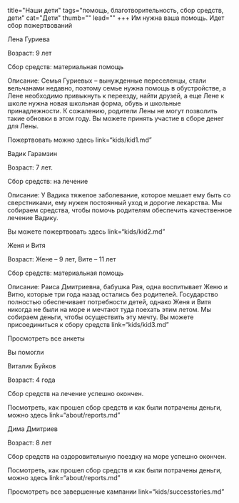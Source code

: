 title="Наши дети" tags="помощь, благотворительность, сбор средств, дети" cat="Дети" thumb="" lead=""
+++
Им нужна ваша помощь. Идет сбор пожертвований

Лена Гуриева

Возраст: 9 лет

Сбор средств: материальная помощь

Описание: Семья Гуриевых – вынужденные переселенцы, стали вельчанами недавно, поэтому семье нужна помощь в обустройстве, а Лене необходимо привыкнуть к переезду, найти друзей, а еще Лене к школе нужна новая школьная форма, обувь и школьные принадлежности. К сожалению, родители Лены не могут позволить такие обновки в этом году. Вы можете принять участие в сборе денег для Лены. 

Пожертвовать можно здесь link=“kids/kid1.md”

Вадик Гарамзин

Возраст: 7 лет.

Сбор средств: на лечение

Описание: У Вадика тяжелое заболевание, которое мешает ему быть со сверстниками, ему нужен постоянный уход и дорогие лекарства. Мы собираем средства, чтобы помочь родителям обеспечить качественное лечение Вадику. 

Вы можете пожертвовать здесь link=“kids/kid2.md”

Женя и Витя

Возраст: Жене – 9 лет, Вите – 11 лет

Сбор средств: материальная помощь

Описание: Раиса Дмитриевна, бабушка Рая, одна воспитывает Женю и Витю, которые три года назад остались без родителей. Государство полностью обеспечивает потребности детей, однако Женя и Витя никогда не были на море и мечтают туда поехать этим летом. Мы собираем деньги, чтобы осуществить эту мечту. Вы можете присоединиться к сбору средств link=“kids/kid3.md”

Просмотреть все анкеты

Вы помогли

Виталик Буйков

Возраст: 4 года

Сбор средств на лечение успешно окончен. 

Посмотреть, как прошел сбор средств и как были потрачены деньги, можно здесь link=“about/reports.md”

Дима Дмитриев

Возраст: 8 лет

Сбор средств на оздоровительную поездку на море успешно окончен. 

Посмотреть, как прошел сбор средств и как были потрачены деньги, можно здесь link=“about/reports.md”

Просмотреть все завершенные кампании
link=“kids/successtories.md”
